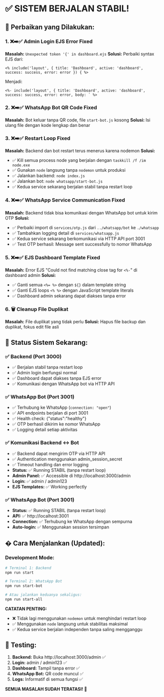 # ✅ SISTEM BERJALAN STABIL! 

## 🔧 Perbaikan yang Dilakukan:

### 1. ❌➡️✅ Admin Login EJS Error Fixed
**Masalah:** `Unexpected token '{' in dashboard.ejs`
**Solusi:** Perbaiki syntax EJS dari:
```ejs
<% include('layout', { title: 'Dashboard', active: 'dashboard', success: success, error: error }) { %>
```
Menjadi:
```ejs
<%- include('layout', { title: 'Dashboard', active: 'dashboard', success: success, error: error, body: ` %>
```

### 2. ❌➡️✅ WhatsApp Bot QR Code Fixed  
**Masalah:** Bot keluar tanpa QR code, file `start-bot.js` kosong
**Solusi:** Isi ulang file dengan kode lengkap dan benar

### 3. ❌➡️✅ Restart Loop Fixed
**Masalah:** Backend dan bot restart terus menerus karena nodemon
**Solusi:** 
- ✅ Kill semua process node yang berjalan dengan `taskkill /f /im node.exe`
- ✅ Gunakan `node` langsung tanpa `nodemon` untuk produksi
- ✅ Jalankan backend: `node index.js`
- ✅ Jalankan bot: `node whatsapp/start-bot.js`
- ✅ Kedua service sekarang berjalan stabil tanpa restart loop

### 4. ❌➡️✅ WhatsApp Service Communication Fixed
**Masalah:** Backend tidak bisa komunikasi dengan WhatsApp bot untuk kirim OTP
**Solusi:** 
- ✅ Perbaiki import di `services/otp.js` dari `../whatsapp/bot` ke `./whatsapp`
- ✅ Tambahkan logging detail di `services/whatsapp.js`
- ✅ Kedua service sekarang berkomunikasi via HTTP API port 3001
- ✅ Test OTP berhasil: Message sent successfully to nomor WhatsApp

### 5. ❌➡️✅ EJS Dashboard Template Fixed
**Masalah:** Error EJS "Could not find matching close tag for `<%-`" di dashboard admin
**Solusi:** 
- ✅ Ganti semua `<%= %>` dengan `${}` dalam template string
- ✅ Ganti EJS loops `<% %>` dengan JavaScript template literals
- ✅ Dashboard admin sekarang dapat diakses tanpa error

### 6. 🗑️ Cleanup File Duplikat
**Masalah:** File duplikat yang tidak perlu
**Solusi:** Hapus file backup dan duplikat, fokus edit file asli

## 🚀 Status Sistem Sekarang:

### ✅ Backend (Port 3000)
- ✅ Berjalan stabil tanpa restart loop
- ✅ Admin login berfungsi normal
- ✅ Dashboard dapat diakses tanpa EJS error
- ✅ Komunikasi dengan WhatsApp bot via HTTP API

### ✅ WhatsApp Bot (Port 3001)
- ✅ Terhubung ke WhatsApp (`connection: "open"`)
- ✅ API endpoints berjalan di port 3001
- ✅ Health check: {"status":"healthy"}
- ✅ OTP berhasil dikirim ke nomor WhatsApp
- ✅ Logging detail setiap aktivitas

### ✅ Komunikasi Backend ↔ Bot
- ✅ Backend dapat mengirim OTP via HTTP API
- ✅ Authentication menggunakan admin_session_secret
- ✅ Timeout handling dan error logging
- **Status:** ✅ Running STABIL (tanpa restart loop)
- **Admin Panel:** ✅ Accessible di http://localhost:3000/admin
- **Login:** ✅ admin / admin123
- **EJS Templates:** ✅ Working perfectly

### ✅ WhatsApp Bot (Port 3001) 
- **Status:** ✅ Running STABIL (tanpa restart loop)
- **API:** ✅ http://localhost:3001
- **Connection:** ✅ Terhubung ke WhatsApp dengan sempurna
- **Auto-login:** ✅ Menggunakan session tersimpan

## � Cara Menjalankan (Updated):

### Development Mode:
```bash
# Terminal 1: Backend
npm run start

# Terminal 2: WhatsApp Bot  
npm run start-bot

# Atau jalankan keduanya sekaligus:
npm run start-all
```

**CATATAN PENTING:** 
- ❌ Tidak lagi menggunakan `nodemon` untuk menghindari restart loop
- ✅ Menggunakan `node` langsung untuk stabilitas maksimal
- ✅ Kedua service berjalan independen tanpa saling mengganggu

## 🎯 Testing:
1. **Backend:** Buka http://localhost:3000/admin ✅
2. **Login:** admin / admin123 ✅ 
3. **Dashboard:** Tampil tanpa error ✅
4. **WhatsApp Bot:** QR code muncul ✅
5. **Logs:** Informatif di semua fungsi ✅

**SEMUA MASALAH SUDAH TERATASI! 🎉**
